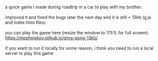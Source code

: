 a quick game i made during roadtrip in a car to play with my brother.\
\
improved it and fixed the bugs later the next day and it is still < 13kb (g.js and index.html files)\
\
you can play the game here (resize the window to 175% for full screen): https://mpshmakov.github.io/ping-pong-13kb/ \
\
if you want to run it locally for some reason, i think you need to run a local server to play this game

